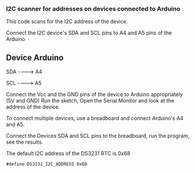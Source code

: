### I2C scanner for addresses on devices connected to Arduino


This code scans for the I2C address of the device.

Connect the I2C device's SDA and SCL pins to A4 and A5 pins of the Arduino 

## Device   Arduino

SDA  ---->  A4

SCL  ---->   A5


Connect the Vcc and the GND pins of the device to Arduino appropriately (5V and GND)
Run the sketch, Open the Serial Monitor and look at the address of the device.

To connect multiple devices, use a breadboard and connect Arduino's A4 and A5.

Connect the Devices SDA and SCL pins to the breadboard, run the program, see the results.

The default I2C address of the DS3231 RTC is 0x68

	#define DS3231_I2C_ADDRESS 0x68

